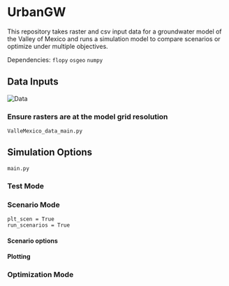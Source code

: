 # UrbanGW
This repository takes raster and csv input data for a groundwater model of the Valley of Mexico and runs a simulation model to compare scenarios or optimize under multiple objectives.

Dependencies:
```flopy```
```osgeo```
```numpy```

## Data Inputs

![Data](/images/data_processing.png)

### Ensure rasters are at the model grid resolution
```
ValleMexico_data_main.py
```

## Simulation Options

```
main.py
```

### Test Mode


### Scenario Mode

```
plt_scen = True
run_scenarios = True
```

#### Scenario options

#### Plotting


### Optimization Mode


